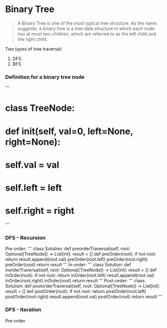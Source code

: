 # Binary Tree

> A Binary Tree is one of the most typical tree structure. As the name suggests, a binary tree is a tree data structure in which each node has
> at most two children, which are referred to as the left child and the right child.

Two types of tree traversal:
1. DFS
2. BFS

### Definition for a binary tree node
'''
# class TreeNode:
#     def __init__(self, val=0, left=None, right=None):
#         self.val = val
#         self.left = left
#         self.right = right
'''
### DFS - Recursion
Pre-order:
'''
class Solution:
    def preorderTraversal(self, root: Optional[TreeNode]) -> List[int]:
        result = []
        def preOrder(root):
            if not root:
                return
            result.append(root.val)
            preOrder(root.left)
            preOrder(root.right)
        preOrder(root)
        return result
'''
In-order:
'''
class Solution:
    def inorderTraversal(self, root: Optional[TreeNode]) -> List[int]:
        result = []
        def inOrder(root):
            if not root:
                return
            inOrder(root.left)
            result.append(root.val)
            inOrder(root.right)
        inOrder(root)
        return result
'''
Post-order:
'''
class Solution:
    def postorderTraversal(self, root: Optional[TreeNode]) -> List[int]:
        result = []
        def postOrder(root):
            if not root:
                return
            postOrder(root.left)
            postOrder(root.right)
            result.append(root.val)
        postOrder(root)
        return result
'''

### DFS - Iteration
Pre-order
